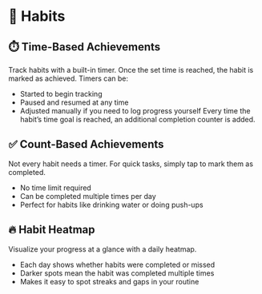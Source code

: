 # 🌟 Habits
## ⏱️ Time-Based Achievements

Track habits with a built-in timer. Once the set time is reached, the habit is marked as achieved.
Timers can be:
- Started to begin tracking
- Paused and resumed at any time
- Adjusted manually if you need to log progress yourself
Every time the habit’s time goal is reached, an additional completion counter is added.

## ✅ Count-Based Achievements

Not every habit needs a timer. For quick tasks, simply tap to mark them as completed.
- No time limit required
- Can be completed multiple times per day
- Perfect for habits like drinking water or doing push-ups

## 🔥 Habit Heatmap

Visualize your progress at a glance with a daily heatmap.
- Each day shows whether habits were completed or missed
- Darker spots mean the habit was completed multiple times
- Makes it easy to spot streaks and gaps in your routine